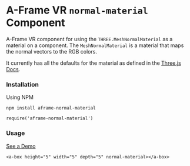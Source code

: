 # A-Frame VR `normal-material` Component

A-Frame VR component for using the `THREE.MeshNormalMaterial` as a material on a component. The `MeshNormalMaterial` is a material that maps the normal vectors to the RGB colors.

It currently has all the defaults for the material as defined in the [Three.js Docs](https://threejs.org/docs/index.html?q=Mater#Reference/Materials/MeshNormalMaterial).

### Installation

Using NPM

```
npm install aframe-normal-material
```

```
require('aframe-normal-material')
```

### Usage

[See a Demo]()

```
<a-box height="5" width="5" depth="5" normal-material></a-box>
```